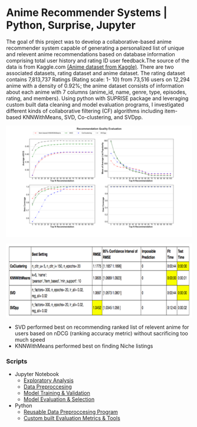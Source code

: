 # Anime Recommender Systems | Python, Surprise, Jupyter

The goal of this project was to develop a collaborative-based anime recommender system capable of generating a personalized list of unique and relevent anime recommendations based on database information comprising total user history and rating ID user feedback.The source of the data is from Kaggle.com [(Anime dataset from Kaggle)](https://www.kaggle.com/CooperUnion/anime-recommendations-database). There are two associated datasets, rating dataset and anime dataset. The rating dataset contains 7,813,737 Ratings (Rating scale: 1- 10) from 73,516 users on 12,294 anime with a density of 0.92%; the anime dataset consists of information about each anime with 7 columns (anime_id, name, genre, type, episodes, rating, and members). Using python with SUPRISE package and leveraging custom built data cleaning and model evaluation programs, I investigated different kinds of collaborative filtering (CF) algorithms including item-based KNNWithMeans, SVD, Co-clustering, and SVDpp. 

![model comparison & evalaution](./graph/recQualityPlot3.png)
<p align="center">
<img width="700" height="200" src="./graph/Screen%20Shot%202018-07-20%20at%201.56.12%20PM.png">   
</p>


* SVD performed best on recommending ranked list of relevent anime for users based on nDCG (ranking accuracy metric) without sacrificing too much speed
* KNNWithMeans performed best on finding Niche listings


### Scripts
- Jupyter Notebook
  - [Exploratory Analysis](./Jupyter%20notebook/Jason_Anime_recommender_system-EDA_of_original_anime_datasets.ipynb)
  - [Data Preproccesing](./Jupyter%20notebook/Jason_Anime_recommender_system_Data_Preproccessing.ipynb)
  - [Model Training & Validation](./Jupyter%20notebook/Jason_Anime_recommender_system_Model%20training.ipynb)
  - [Model Evaluation & Selection](./Jupyter%20notebook/Jason_Anime_recommender_system_Model%20Evaluation_and_Comparsion.ipynb)
- Python
  - [Reusable Data Preproccesing Program](./Python%20Scripts/data_cleaning.py)
  - [Custom built Evaluation Metrics & Tools](./Python%20Scripts/Evaluation_Implemntation.py)
